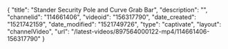 {
    "title": "Stander Security Pole and Curve Grab Bar",
    "description": "",
    "channelid": "114661406",
    "videoid": "156317790",
    "date_created": "1521742159",
    "date_modified": "1521749726",
    "type": "captivate",
    "layout": "channelVideo",
    "url": "\/latest-videos\/897564000122-mp4\/114661406-156317790"
}